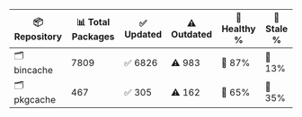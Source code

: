 | 📦 Repository | 📊 Total Packages | ✅ Updated | ⚠️ Outdated | 💚 Healthy % | 🔴 Stale % |
|---------------|-------------------|------------|-------------|-------------|------------|
| 🗂️ bincache | 7809 | ✅ 6826 | ⚠️ 983 | 💚 87% | 🔴 13% |
| 🗂️ pkgcache | 467 | ✅ 305 | ⚠️ 162 | 💚 65% | 🔴 35% |
